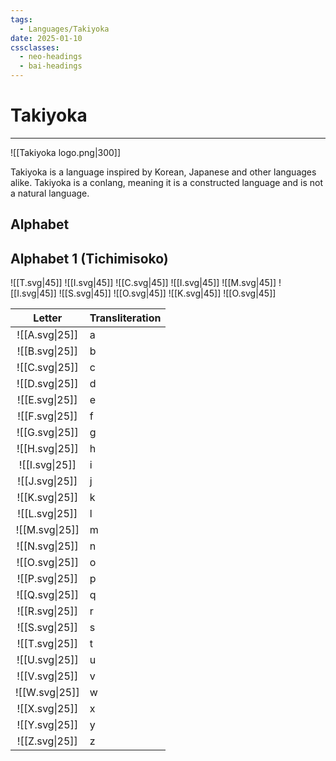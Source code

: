 ```yaml
---
tags:
  - Languages/Takiyoka
date: 2025-01-10
cssclasses:
  - neo-headings
  - bai-headings
---
```

# Takiyoka
***
![[Takiyoka logo.png|300]]

Takiyoka is a language inspired by Korean, Japanese and other languages alike. Takiyoka is a conlang, meaning it is a constructed language and is not a natural language.

## Alphabet



## Alphabet 1 (Tichimisoko)

![[T.svg|45]] ![[I.svg|45]] ![[C.svg|45]] ![[I.svg|45]] ![[M.svg|45]] ![[I.svg|45]] ![[S.svg|45]] ![[O.svg|45]] ![[K.svg|45]] ![[O.svg|45]]

|     Letter     | Transliteration |
| :------------: | --------------- |
| ![[A.svg\|25]] | a               |
| ![[B.svg\|25]] | b               |
| ![[C.svg\|25]] | c               |
| ![[D.svg\|25]] | d               |
| ![[E.svg\|25]] | e               |
| ![[F.svg\|25]] | f               |
| ![[G.svg\|25]] | g               |
| ![[H.svg\|25]] | h               |
| ![[I.svg\|25]] | i               |
| ![[J.svg\|25]] | j               |
| ![[K.svg\|25]] | k               |
| ![[L.svg\|25]] | l               |
| ![[M.svg\|25]] | m               |
| ![[N.svg\|25]] | n               |
| ![[O.svg\|25]] | o               |
| ![[P.svg\|25]] | p               |
| ![[Q.svg\|25]] | q               |
| ![[R.svg\|25]] | r               |
| ![[S.svg\|25]] | s               |
| ![[T.svg\|25]] | t               |
| ![[U.svg\|25]] | u               |
| ![[V.svg\|25]] | v               |
| ![[W.svg\|25]] | w               |
| ![[X.svg\|25]] | x               |
| ![[Y.svg\|25]] | y               |
| ![[Z.svg\|25]] | z               |


